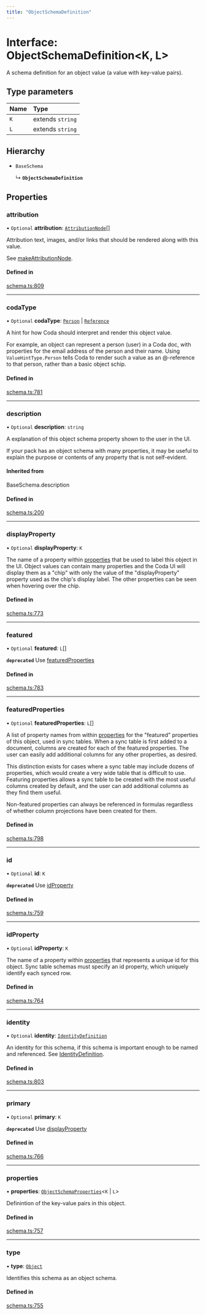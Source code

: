 ```yaml
---
title: "ObjectSchemaDefinition"
---
```

# Interface: ObjectSchemaDefinition<K, L\>

A schema definition for an object value (a value with key-value pairs).

## Type parameters

| Name | Type |
| :------ | :------ |
| `K` | extends `string` |
| `L` | extends `string` |

## Hierarchy

- `BaseSchema`

  ↳ **`ObjectSchemaDefinition`**

## Properties

### attribution

• `Optional` **attribution**: [`AttributionNode`](../types/AttributionNode.md)[]

Attribution text, images, and/or links that should be rendered along with this value.

See [makeAttributionNode](../functions/makeAttributionNode.md).

#### Defined in

[schema.ts:809](https://github.com/coda/packs-sdk/blob/main/schema.ts#L809)

___

### codaType

• `Optional` **codaType**: [`Person`](../enums/ValueHintType.md#person) \| [`Reference`](../enums/ValueHintType.md#reference)

A hint for how Coda should interpret and render this object value.

For example, an object can represent a person (user) in a Coda doc, with properties for the
email address of the person and their name. Using `ValueHintType.Person` tells Coda to
render such a value as an @-reference to that person, rather than a basic object schip.

#### Defined in

[schema.ts:781](https://github.com/coda/packs-sdk/blob/main/schema.ts#L781)

___

### description

• `Optional` **description**: `string`

A explanation of this object schema property shown to the user in the UI.

If your pack has an object schema with many properties, it may be useful to
explain the purpose or contents of any property that is not self-evident.

#### Inherited from

BaseSchema.description

#### Defined in

[schema.ts:200](https://github.com/coda/packs-sdk/blob/main/schema.ts#L200)

___

### displayProperty

• `Optional` **displayProperty**: `K`

The name of a property within [properties](ObjectSchemaDefinition.md#properties) that be used to label this object in the UI.
Object values can contain many properties and the Coda UI will display them as a "chip"
with only the value of the "displayProperty" property used as the chip's display label.
The other properties can be seen when hovering over the chip.

#### Defined in

[schema.ts:773](https://github.com/coda/packs-sdk/blob/main/schema.ts#L773)

___

### featured

• `Optional` **featured**: `L`[]

**`deprecated`** Use [featuredProperties](ObjectSchemaDefinition.md#featuredproperties)

#### Defined in

[schema.ts:783](https://github.com/coda/packs-sdk/blob/main/schema.ts#L783)

___

### featuredProperties

• `Optional` **featuredProperties**: `L`[]

A list of property names from within [properties](ObjectSchemaDefinition.md#properties) for the "featured" properties
of this object, used in sync tables. When a sync table is first added to a document,
columns are created for each of the featured properties. The user can easily add additional
columns for any other properties, as desired.

This distinction exists for cases where a sync table may include dozens of properties,
which would create a very wide table that is difficult to use. Featuring properties
allows a sync table to be created with the most useful columns created by default,
and the user can add additional columns as they find them useful.

Non-featured properties can always be referenced in formulas regardless of whether column
projections have been created for them.

#### Defined in

[schema.ts:798](https://github.com/coda/packs-sdk/blob/main/schema.ts#L798)

___

### id

• `Optional` **id**: `K`

**`deprecated`** Use [idProperty](ObjectSchemaDefinition.md#idproperty)

#### Defined in

[schema.ts:759](https://github.com/coda/packs-sdk/blob/main/schema.ts#L759)

___

### idProperty

• `Optional` **idProperty**: `K`

The name of a property within [properties](ObjectSchemaDefinition.md#properties) that represents a unique id for this object.
Sync table schemas must specify an id property, which uniquely identify each synced row.

#### Defined in

[schema.ts:764](https://github.com/coda/packs-sdk/blob/main/schema.ts#L764)

___

### identity

• `Optional` **identity**: [`IdentityDefinition`](IdentityDefinition.md)

An identity for this schema, if this schema is important enough to be named and referenced.
See [IdentityDefinition](IdentityDefinition.md).

#### Defined in

[schema.ts:803](https://github.com/coda/packs-sdk/blob/main/schema.ts#L803)

___

### primary

• `Optional` **primary**: `K`

**`deprecated`** Use [displayProperty](ObjectSchemaDefinition.md#displayproperty)

#### Defined in

[schema.ts:766](https://github.com/coda/packs-sdk/blob/main/schema.ts#L766)

___

### properties

• **properties**: [`ObjectSchemaProperties`](../types/ObjectSchemaProperties.md)<`K` \| `L`\>

Definintion of the key-value pairs in this object.

#### Defined in

[schema.ts:757](https://github.com/coda/packs-sdk/blob/main/schema.ts#L757)

___

### type

• **type**: [`Object`](../enums/ValueType.md#object)

Identifies this schema as an object schema.

#### Defined in

[schema.ts:755](https://github.com/coda/packs-sdk/blob/main/schema.ts#L755)
